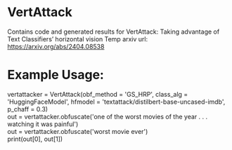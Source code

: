 # VertAttack
Contains code and generated results for VertAttack: Taking advantage of Text Classifiers’ horizontal vision
Temp arxiv url: https://arxiv.org/abs/2404.08538


# Example Usage:

vertattacker = VertAttack(obf_method = 'GS_HRP', class_alg = 'HuggingFaceModel', hfmodel = 'textattack/distilbert-base-uncased-imdb', p_chaff = 0.3)                       
out = vertattacker.obfuscate('one of the worst movies of the year . . . watching it was painful')                                                                          
out = vertattacker.obfuscate('worst movie ever')                                                                                                                           
print(out[0], out[1])            
